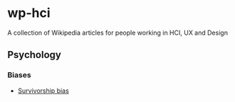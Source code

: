 # wp-hci
A collection of Wikipedia articles for people working in HCI, UX and Design


## Psychology

### Biases

 - [Survivorship bias](https://en.wikipedia.org/wiki/Survivorship_bias)
